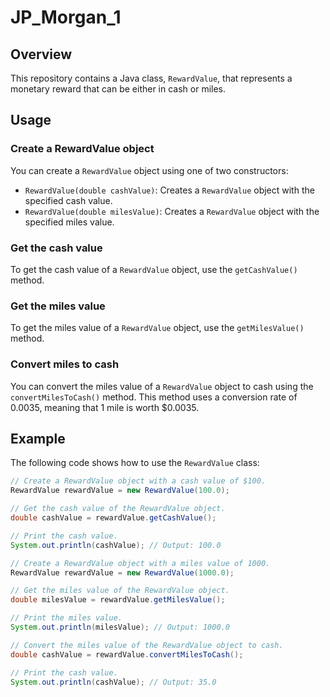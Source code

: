 # JP_Morgan_1

## Overview

This repository contains a Java class, `RewardValue`, that represents a monetary reward that can be either in cash or miles.

## Usage

### Create a RewardValue object

You can create a `RewardValue` object using one of two constructors:

* `RewardValue(double cashValue)`: Creates a `RewardValue` object with the specified cash value.
* `RewardValue(double milesValue)`: Creates a `RewardValue` object with the specified miles value.

### Get the cash value

To get the cash value of a `RewardValue` object, use the `getCashValue()` method.

### Get the miles value

To get the miles value of a `RewardValue` object, use the `getMilesValue()` method.

### Convert miles to cash

You can convert the miles value of a `RewardValue` object to cash using the `convertMilesToCash()` method. This method uses a conversion rate of 0.0035, meaning that 1 mile is worth $0.0035.

## Example

The following code shows how to use the `RewardValue` class:

```java
// Create a RewardValue object with a cash value of $100.
RewardValue rewardValue = new RewardValue(100.0);

// Get the cash value of the RewardValue object.
double cashValue = rewardValue.getCashValue();

// Print the cash value.
System.out.println(cashValue); // Output: 100.0

// Create a RewardValue object with a miles value of 1000.
RewardValue rewardValue = new RewardValue(1000.0);

// Get the miles value of the RewardValue object.
double milesValue = rewardValue.getMilesValue();

// Print the miles value.
System.out.println(milesValue); // Output: 1000.0

// Convert the miles value of the RewardValue object to cash.
double cashValue = rewardValue.convertMilesToCash();

// Print the cash value.
System.out.println(cashValue); // Output: 35.0
```